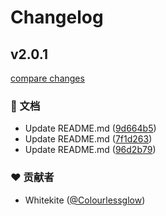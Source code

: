 # Changelog


## v2.0.1

[compare changes](https://github.com/vill-v-kit/type-as/compare/v2.0.0...v2.0.1)

### 📖 文档

- Update README.md ([9d664b5](https://github.com/vill-v-kit/type-as/commit/9d664b5))
- Update README.md ([7f1d263](https://github.com/vill-v-kit/type-as/commit/7f1d263))
- Update README.md ([96d2b79](https://github.com/vill-v-kit/type-as/commit/96d2b79))

### ❤️ 贡献者

- Whitekite ([@Colourlessglow](https://github.com/Colourlessglow))


